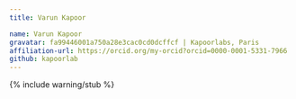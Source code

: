 ```yaml
---
title: Varun Kapoor

name: Varun Kapoor
gravatar: fa99446001a750a28e3cac0cd0dcffcf | Kapoorlabs, Paris
affiliation-url: https://orcid.org/my-orcid?orcid=0000-0001-5331-7966
github: kapoorlab
---
```

{% include warning/stub %}

